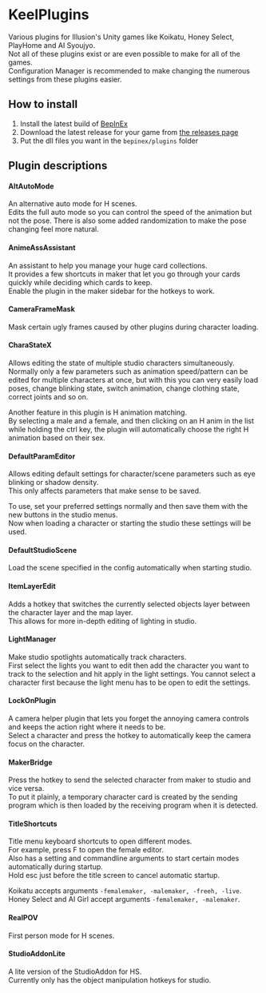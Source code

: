 # KeelPlugins

Various plugins for Illusion's Unity games like Koikatu, Honey Select, PlayHome and AI Syoujyo.  
Not all of these plugins exist or are even possible to make for all of the games.  
Configuration Manager is recommended to make changing the numerous settings from these plugins easier.

## How to install
1. Install the latest build of [BepInEx](https://github.com/BepInEx/BepInEx/releases)
2. Download the latest release for your game from [the releases page](../../releases)
3. Put the dll files you want in the `bepinex/plugins` folder

## Plugin descriptions

#### AltAutoMode
An alternative auto mode for H scenes.  
Edits the full auto mode so you can control the speed of the animation but not the pose.
There is also some added randomization to make the pose changing feel more natural.

#### AnimeAssAssistant
An assistant to help you manage your huge card collections.  
It provides a few shortcuts in maker that let you go through your cards quickly while deciding which cards to keep.  
Enable the plugin in the maker sidebar for the hotkeys to work.

#### CameraFrameMask
Mask certain ugly frames caused by other plugins during character loading.

#### CharaStateX
Allows editing the state of multiple studio characters simultaneously.  
Normally only a few parameters such as animation speed/pattern can be edited for multiple characters at once,
but with this you can very easily load poses, change blinking state, switch animation, change clothing state, correct joints and so on.

Another feature in this plugin is H animation matching.  
By selecting a male and a female, and then clicking on an H anim in the list while holding the ctrl key, the plugin will automatically choose the right H animation based on their sex.

#### DefaultParamEditor
Allows editing default settings for character/scene parameters such as eye blinking or shadow density.  
This only affects parameters that make sense to be saved.

To use, set your preferred settings normally and then save them with the new buttons in the studio menus.  
Now when loading a character or starting the studio these settings will be used.

#### DefaultStudioScene
Load the scene specified in the config automatically when starting studio.

#### ItemLayerEdit
Adds a hotkey that switches the currently selected objects layer between the character layer and the map layer.  
This allows for more in-depth editing of lighting in studio.

#### LightManager
Make studio spotlights automatically track characters.  
First select the lights you want to edit then add the character you want to track to the selection and hit apply in the light settings. You cannot select a character first because the light menu has to be open to edit the settings.

#### LockOnPlugin
A camera helper plugin that lets you forget the annoying camera controls and keeps the action right where it needs to be.  
Select a character and press the hotkey to automatically keep the camera focus on the character.

#### MakerBridge
Press the hotkey to send the selected character from maker to studio and vice versa.  
To put it plainly, a temporary character card is created by the sending program which is then loaded by the receiving program when it is detected.

#### TitleShortcuts
Title menu keyboard shortcuts to open different modes.  
For example, press F to open the female editor.  
Also has a setting and commandline arguments to start certain modes automatically during startup.  
Hold esc just before the title screen to cancel automatic startup.  

Koikatu accepts arguments `-femalemaker, -malemaker, -freeh, -live`.  
Honey Select and AI Girl accept arguments `-femalemaker, -malemaker`.

#### RealPOV
First person mode for H scenes.

#### StudioAddonLite
A lite version of the StudioAddon for HS.  
Currently only has the object manipulation hotkeys for studio.
